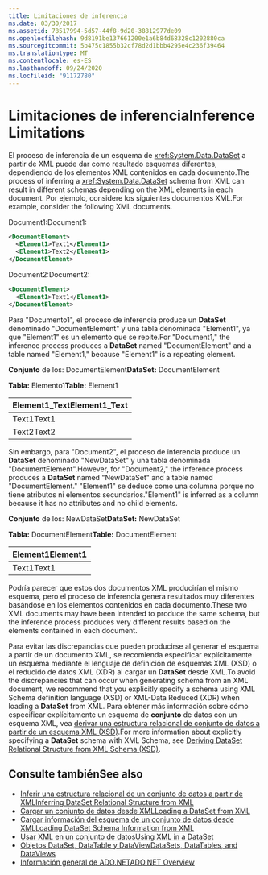 ```yaml
---
title: Limitaciones de inferencia
ms.date: 03/30/2017
ms.assetid: 78517994-5d57-44f8-9d20-38812977de09
ms.openlocfilehash: 9d8191be137661200e1a6b84d68328c1202880ca
ms.sourcegitcommit: 5b475c1855b32cf78d2d1bbb4295e4c236f39464
ms.translationtype: MT
ms.contentlocale: es-ES
ms.lasthandoff: 09/24/2020
ms.locfileid: "91172780"
---
```

# <a name="inference-limitations"></a><span data-ttu-id="594d7-102">Limitaciones de inferencia</span><span class="sxs-lookup"><span data-stu-id="594d7-102">Inference Limitations</span></span>

<span data-ttu-id="594d7-103">El proceso de inferencia de un esquema de <xref:System.Data.DataSet> a partir de XML puede dar como resultado esquemas diferentes, dependiendo de los elementos XML contenidos en cada documento.</span><span class="sxs-lookup"><span data-stu-id="594d7-103">The process of inferring a <xref:System.Data.DataSet> schema from XML can result in different schemas depending on the XML elements in each document.</span></span> <span data-ttu-id="594d7-104">Por ejemplo, considere los siguientes documentos XML.</span><span class="sxs-lookup"><span data-stu-id="594d7-104">For example, consider the following XML documents.</span></span>  
  
 <span data-ttu-id="594d7-105">Document1:</span><span class="sxs-lookup"><span data-stu-id="594d7-105">Document1:</span></span>  
  
```xml  
<DocumentElement>  
  <Element1>Text1</Element1>  
  <Element1>Text2</Element1>  
</DocumentElement>  
```  
  
 <span data-ttu-id="594d7-106">Document2:</span><span class="sxs-lookup"><span data-stu-id="594d7-106">Document2:</span></span>  
  
```xml  
<DocumentElement>  
  <Element1>Text1</Element1>  
</DocumentElement>  
```  
  
 <span data-ttu-id="594d7-107">Para "Documento1", el proceso de inferencia produce un **DataSet** denominado "DocumentElement" y una tabla denominada "Element1", ya que "Element1" es un elemento que se repite.</span><span class="sxs-lookup"><span data-stu-id="594d7-107">For "Document1," the inference process produces a **DataSet** named "DocumentElement" and a table named "Element1," because "Element1" is a repeating element.</span></span>  
  
 <span data-ttu-id="594d7-108">**Conjunto** de los: DocumentElement</span><span class="sxs-lookup"><span data-stu-id="594d7-108">**DataSet:** DocumentElement</span></span>  
  
 <span data-ttu-id="594d7-109">**Tabla:** Elemento1</span><span class="sxs-lookup"><span data-stu-id="594d7-109">**Table:** Element1</span></span>  
  
|<span data-ttu-id="594d7-110">Element1_Text</span><span class="sxs-lookup"><span data-stu-id="594d7-110">Element1_Text</span></span>|  
|--------------------|  
|<span data-ttu-id="594d7-111">Text1</span><span class="sxs-lookup"><span data-stu-id="594d7-111">Text1</span></span>|  
|<span data-ttu-id="594d7-112">Text2</span><span class="sxs-lookup"><span data-stu-id="594d7-112">Text2</span></span>|  
  
 <span data-ttu-id="594d7-113">Sin embargo, para "Document2", el proceso de inferencia produce un **DataSet** denominado "NewDataSet" y una tabla denominada "DocumentElement".</span><span class="sxs-lookup"><span data-stu-id="594d7-113">However, for "Document2," the inference process produces a **DataSet** named "NewDataSet" and a table named "DocumentElement."</span></span> <span data-ttu-id="594d7-114">"Element1" se deduce como una columna porque no tiene atributos ni elementos secundarios.</span><span class="sxs-lookup"><span data-stu-id="594d7-114">"Element1" is inferred as a column because it has no attributes and no child elements.</span></span>  
  
 <span data-ttu-id="594d7-115">**Conjunto** de los: NewDataSet</span><span class="sxs-lookup"><span data-stu-id="594d7-115">**DataSet:** NewDataSet</span></span>  
  
 <span data-ttu-id="594d7-116">**Tabla:** DocumentElement</span><span class="sxs-lookup"><span data-stu-id="594d7-116">**Table:** DocumentElement</span></span>  
  
|<span data-ttu-id="594d7-117">Element1</span><span class="sxs-lookup"><span data-stu-id="594d7-117">Element1</span></span>|  
|--------------|  
|<span data-ttu-id="594d7-118">Text1</span><span class="sxs-lookup"><span data-stu-id="594d7-118">Text1</span></span>|  
  
 <span data-ttu-id="594d7-119">Podría parecer que estos dos documentos XML producirían el mismo esquema, pero el proceso de inferencia genera resultados muy diferentes basándose en los elementos contenidos en cada documento.</span><span class="sxs-lookup"><span data-stu-id="594d7-119">These two XML documents may have been intended to produce the same schema, but the inference process produces very different results based on the elements contained in each document.</span></span>  
  
 <span data-ttu-id="594d7-120">Para evitar las discrepancias que pueden producirse al generar el esquema a partir de un documento XML, se recomienda especificar explícitamente un esquema mediante el lenguaje de definición de esquemas XML (XSD) o el reducido de datos XML (XDR) al cargar un **DataSet** desde XML.</span><span class="sxs-lookup"><span data-stu-id="594d7-120">To avoid the discrepancies that can occur when generating schema from an XML document, we recommend that you explicitly specify a schema using XML Schema definition language (XSD) or XML-Data Reduced (XDR) when loading a **DataSet** from XML.</span></span> <span data-ttu-id="594d7-121">Para obtener más información sobre cómo especificar explícitamente un esquema de **conjunto** de datos con un esquema XML, vea [derivar una estructura relacional de conjunto de datos a partir de un esquema XML (XSD)](deriving-dataset-relational-structure-from-xml-schema-xsd.md).</span><span class="sxs-lookup"><span data-stu-id="594d7-121">For more information about explicitly specifying a **DataSet** schema with XML Schema, see [Deriving DataSet Relational Structure from XML Schema (XSD)](deriving-dataset-relational-structure-from-xml-schema-xsd.md).</span></span>  
  
## <a name="see-also"></a><span data-ttu-id="594d7-122">Consulte también</span><span class="sxs-lookup"><span data-stu-id="594d7-122">See also</span></span>

- [<span data-ttu-id="594d7-123">Inferir una estructura relacional de un conjunto de datos a partir de XML</span><span class="sxs-lookup"><span data-stu-id="594d7-123">Inferring DataSet Relational Structure from XML</span></span>](inferring-dataset-relational-structure-from-xml.md)
- [<span data-ttu-id="594d7-124">Cargar un conjunto de datos desde XML</span><span class="sxs-lookup"><span data-stu-id="594d7-124">Loading a DataSet from XML</span></span>](loading-a-dataset-from-xml.md)
- [<span data-ttu-id="594d7-125">Cargar información del esquema de un conjunto de datos desde XML</span><span class="sxs-lookup"><span data-stu-id="594d7-125">Loading DataSet Schema Information from XML</span></span>](loading-dataset-schema-information-from-xml.md)
- [<span data-ttu-id="594d7-126">Usar XML en un conjunto de datos</span><span class="sxs-lookup"><span data-stu-id="594d7-126">Using XML in a DataSet</span></span>](using-xml-in-a-dataset.md)
- [<span data-ttu-id="594d7-127">Objetos DataSet, DataTable y DataView</span><span class="sxs-lookup"><span data-stu-id="594d7-127">DataSets, DataTables, and DataViews</span></span>](index.md)
- [<span data-ttu-id="594d7-128">Información general de ADO.NET</span><span class="sxs-lookup"><span data-stu-id="594d7-128">ADO.NET Overview</span></span>](../ado-net-overview.md)
